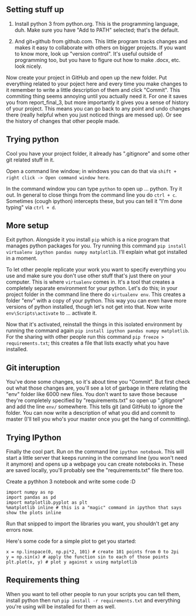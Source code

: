 Setting stuff up
----------------

1. Install python 3 from python.org. 
    This is the programming language, duh. Make sure you have "Add to PATH" selected; that's the default.

2. And git+github from github.com.
    This little program tracks changes and makes it easy to collaborate with others on bigger projects. If
    you want to know more, look up "version control". It's useful outside of programming too, but you have
    to figure out how to make .docx, etc. look nicely.

Now create your project in GitHub and open up the new folder. Put everything related to your poject here
and every time you make changes to it remember to write a little description of them and click "Commit".
This commiting thing seems annoying until you actually need it. For one it saves you from report_final_3,
but more importantly it gives you a sense of history of your project. This means you can go back to any
point and undo changes there (really helpful when you just noticed things are messed up). Or see the 
history of changes that other people made.

Trying python
-------------

Cool you have your project folder, it already has ".gitignore" and some other git related stuff in it.

Open a command line window; in windows you can do that via `shift + right click -> Open command window here`.

In the command window you can type `python` to open up ... python. Try it out. In general to close things
from the command line you do `ctrl + c`. Sometimes (cough ipython) intercepts these, but you can tell it
"I'm done typing" via `ctrl + d`.

More setup
----------

Exit python. Alongside it you install `pip` which is a nice program that manages python packages for you.
Try running this command `pip install virtualenv ipython pandas numpy matplotlib`. I'll explain what got
installed in a moment.

To let other people replicate your work you want to specify everything you use and make sure you don't
use other stuff that's just there on your computer. This is where `virtualenv` comes in. It's a tool
that creates a completely separate environment for your python. Let's do this; in your project folder
in the command line there do `virtualenv env`. This creates a folder "env" with a copy of your python.
This way you can even have more versions of python installed, though let's not get into that. Now 
write `env\Scripts\activate` to ... activate it.

Now that it's activated, reinstall the things in this isolated environment by running the command again
`pip install ipython pandas numpy matplotlib`. For the sharing with other people run this command
`pip freeze > requirements.txt`; this creates a file that lists exactly what you have installed.

Git interuption
---------------

You've done some changes, so it's about time you "Commit". But first check out what those changes are,
you'll see a lot of garbage in there relating the "env" folder like 6000 new files. You don't want to
save those because they're completely specified by "requirements.txt" so open up ".gitignore" and add
the line `env/` somewhere. This tells git (and GitHub) to ignore the folder. You can now write a
description of what you did and commit to master (I'll tell you who's your master once you get the
hang of committing).

Trying IPython
--------------

Finally the cool part. Run on the command line `ipython notebook`. This will start a little server
that keeps running in the command line (you won't need it anymore) and opens up a webpage you can
create notebooks in. These are saved locally, you'll probably see the "requirements.txt" file there too.

Create a pythhon 3 notebook and write some code :D

    import numpy as np
    import pandas as pd
    import matplotlib.pyplot as plt
    %matplotlib inline # this is a "magic" command in ipython that says show the plots inline

Run that snipped to import the libraries you want, you shouldn't get any errors now.

Here's some code for a simple plot to get you started:

    x = np.linspace(0, np.pi*2, 101) # create 101 points from 0 to 2pi
    y = np.sin(x) # apply the function sin to each of those points
    plt.plot(x, y) # plot y against x using matplotlib


Requirements thing
------------------

When you want to tell other people to run your scripts you can tell them, install python then run
`pip install -r requirements.txt` and everything you're using will be installed for them as well.